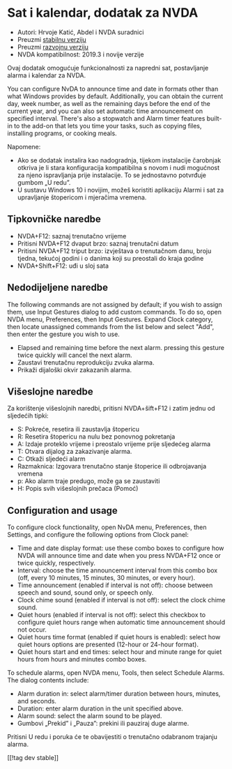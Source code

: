 # Sat i kalendar, dodatak za NVDA #

* Autori: Hrvoje Katić, Abdel i NVDA suradnici
* Preuzmi [stabilnu verziju][1]
* Preuzmi [razvojnu verziju][2]
* NVDA kompatibilnost: 2019.3 i novije verzije

Ovaj dodatak omogućuje funkcionalnosti za napredni sat, postavljanje alarma
i kalendar za NVDA.

You can configure NvDA to announce time and date in formats other than what
Windows provides by default. Additionally, you can obtain the current day,
week number, as well as the remaining days before the end of the current
year, and you can also set automatic time announcement on specified
interval. There's also a stopwatch and Alarm timer features built-in to the
add-on that lets you time your tasks, such as copying files, installing
programs, or cooking meals.

Napomene:

* Ako se dodatak instalira kao nadogradnja, tijekom instalacije čarobnjak
  otkriva je li stara konfiguracija kompatibilna s novom i nudi mogućnost za
  njeno ispravljanja prije instalacije. To se jednostavno potvrđuje gumbom
  „U redu”.
* U sustavu Windows 10 i novijim, možeš koristiti aplikaciju Alarmi i sat za
  upravljanje štopericom i mjeračima vremena.

## Tipkovničke naredbe

* NVDA+F12: saznaj trenutačno vrijeme
* Pritisni NVDA+F12 dvaput brzo: saznaj trenutačni datum
* Pritisni NVDA+F12 triput brzo: izvještava o trenutačnom danu, broju
  tjedna, tekućoj godini i o danima koji su preostali do kraja godine
* NVDA+Shift+F12: uđi u sloj sata

## Nedodijeljene naredbe

The following commands are not assigned by default; if you wish to assign
them, use Input Gestures dialog to add custom commands. To do so, open NVDA
menu, Preferences, then Input Gestures. Expand Clock category, then locate
unassigned commands from the list below and select "Add", then enter the
gesture you wish to use.

* Elapsed and remaining time before the next alarm. pressing this gesture
  twice quickly will cancel the next alarm.
* Zaustavi trenutačnu reprodukciju zvuka alarma.
* Prikaži dijaloški okvir zakazanih alarma.

## Višeslojne naredbe

Za korištenje višeslojnih naredbi, pritisni NVDA+šift+F12 i zatim jednu od
sljedećih tipki:

* S: Pokreće, resetira ili zaustavlja štopericu
* R: Resetira štopericu na nulu bez ponovnog pokretanja
* A: Izdaje proteklo vrijeme i preostalo vrijeme prije sljedećeg alarma
* T: Otvara dijalog za zakazivanje alarma.
* C: Otkaži sljedeći alarm
* Razmaknica: Izgovara trenutačno stanje štoperice ili odbrojavanja vremena
* p: Ako alarm traje predugo, može ga se zaustaviti
* H: Popis svih višeslojnih prečaca (Pomoć)

## Configuration and usage

To configure clock functionality, open NvDA menu, Preferences, then
Settings, and configure the following options from Clock panel:

* Time and date display format: use these combo boxes to configure how NVDA
  will announce time and date when you press NVDA+F12 once or twice quickly,
  respectively.
* Interval: choose the time announcement interval from this combo box (off,
  every 10 minutes, 15 minutes, 30 minutes, or every hour).
* Time announcement (enabled if interval is not off): choose between speech
  and sound, sound only, or speech only.
* Clock chime sound (enabled if interval is not off): select the clock chime
  sound.
* Quiet hours (enabled if interval is not off): select this checkbox to
  configure quiet hours range when automatic time announcement should not
  occur.
* Quiet hours time format (enabled if quiet hours is enabled): select how
  quiet hours options are presented (12-hour or 24-hour format).
* Quiet hours start and end times: select hour and minute range for quiet
  hours from hours and minutes combo boxes.

To schedule alarms, open NVDA menu, Tools, then select Schedule Alarms. The
dialog contents include:

* Alarm duration in: select alarm/timer duration between hours, minutes, and
  seconds.
* Duration: enter alarm duration in the unit specified above.
* Alarm sound: select the alarm sound to be played.
* Gumbovi „Prekid” i „Pauza”: prekini ili pauziraj duge alarme.

Pritisni U redu i poruka će te obavijestiti o trenutačno odabranom trajanju
alarma.

[[!tag dev stable]]

[1]: https://addons.nvda-project.org/files/get.php?file=cac

[2]: https://addons.nvda-project.org/files/get.php?file=cac-dev
